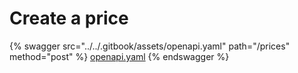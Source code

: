 # Create a price

{% swagger src="../../.gitbook/assets/openapi.yaml" path="/prices" method="post" %}
[openapi.yaml](../../.gitbook/assets/openapi.yaml)
{% endswagger %}
